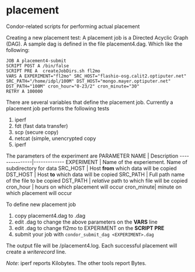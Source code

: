 placement
=========

Condor-related scripts for performing actual placement

Creating a new placement test:
A placement job is a Directed Acyclic Graph (DAG). A sample dag is defined in
the file placement4.dag. Which like the following:

    JOB A placement4-submit
    SCRIPT POST A /bin/false
    SCRIPT PRE A  createJobDirs.sh fl2mo
    VARS A EXPERIMENT="fl2mo" SRC_HOST="flashio-osg.calit2.optiputer.net" SRC_PATH="/home/idpl/100M" DST_HOST="mongo.mayer.optiputer.net" DST_PATH="100M" cron_hour="0-23/2" cron_minute="30"
    RETRY A 100000

There are several variables that define the placement job. Currently a placement job performs the following tests
 1. iperf
 2. fdt (fast data transfer)
 3. scp (secure copy)
 4. netcat (simple, unencrypted copy
 5. iperf


The parameters of the experiment are
 PARAMETER NAME |  Description
 ---------------|-------------
 EXPERIMENT |  Name of the experiement. Name of subdirectory for data
 SRC_HOST   |  Host **from** which data will be copied
 DST_HOST   |  Host **to** which data will be copied
 SRC_PATH   |  Full path name of the file to be copied
 DST_PATH   |  *relative* path to which file will be copied
 cron_hour  |  hours on which placement will occur
 cron_minute|  minute on which placement will occur


To define new placement job
 1. copy placement4.dag to <EXPERIMENT>.dag
 2. edit <EXPERIMENT>.dag to change the above parameters on the **VARS** line
 3. edit <EXPERIMENT>.dag to change fl2mo to EXPERIMENT on the **SCRIPT PRE** 
 4. submit your job with `condor_submit_dag <EXPERIMENT>.dag`


The output file will be <EXPERIMENT>/placement4.log. Each successful placement will create a *writerecord* line.

*Note*: iperf reports Kilobytes.  The other tools report Bytes.

